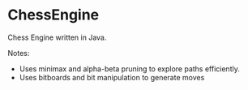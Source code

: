 # ChessEngine

Chess Engine written in Java. 

Notes:
  - Uses minimax and alpha-beta pruning to explore paths efficiently.
  - Uses bitboards and bit manipulation to generate moves


